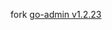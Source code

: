 <p align="center">
fork
  <a href="https://github.com/GoAdminGroup/go-admin">
    go-admin v1.2.23
  </a>
</p>
